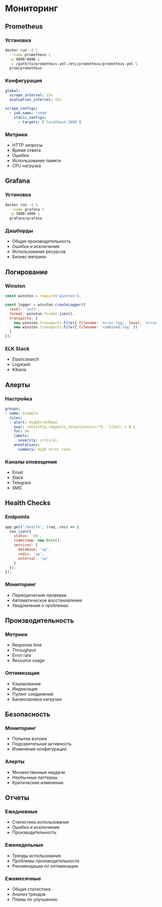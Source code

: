 # Мониторинг

## Prometheus

### Установка
```bash
docker run -d \
  --name prometheus \
  -p 9090:9090 \
  -v /path/to/prometheus.yml:/etc/prometheus/prometheus.yml \
  prom/prometheus
```

### Конфигурация
```yaml
global:
  scrape_interval: 15s
  evaluation_interval: 15s

scrape_configs:
  - job_name: 'node'
    static_configs:
      - targets: ['localhost:3000']
```

### Метрики
- HTTP запросы
- Время ответа
- Ошибки
- Использование памяти
- CPU нагрузка

## Grafana

### Установка
```bash
docker run -d \
  --name grafana \
  -p 3000:3000 \
  grafana/grafana
```

### Дашборды
- Общая производительность
- Ошибки и исключения
- Использование ресурсов
- Бизнес метрики

## Логирование

### Winston
```javascript
const winston = require('winston');

const logger = winston.createLogger({
  level: 'info',
  format: winston.format.json(),
  transports: [
    new winston.transports.File({ filename: 'error.log', level: 'error' }),
    new winston.transports.File({ filename: 'combined.log' })
  ]
});
```

### ELK Stack
- Elasticsearch
- Logstash
- Kibana

## Алерты

### Настройка
```yaml
groups:
- name: example
  rules:
  - alert: HighErrorRate
    expr: rate(http_requests_total{status=~"5.."}[5m]) > 0.1
    for: 5m
    labels:
      severity: critical
    annotations:
      summary: High error rate
```

### Каналы оповещения
- Email
- Slack
- Telegram
- SMS

## Health Checks

### Endpoints
```javascript
app.get('/health', (req, res) => {
  res.json({
    status: 'ok',
    timestamp: new Date(),
    services: {
      database: 'up',
      redis: 'up',
      external: 'up'
    }
  });
});
```

### Мониторинг
- Периодические проверки
- Автоматическое восстановление
- Уведомления о проблемах

## Производительность

### Метрики
- Response time
- Throughput
- Error rate
- Resource usage

### Оптимизация
- Кэширование
- Индексация
- Пулинг соединений
- Балансировка нагрузки

## Безопасность

### Мониторинг
- Попытки взлома
- Подозрительная активность
- Изменения конфигурации

### Алерты
- Множественные неудачи
- Необычные паттерны
- Критические изменения

## Отчеты

### Ежедневные
- Статистика использования
- Ошибки и исключения
- Производительность

### Еженедельные
- Тренды использования
- Проблемы производительности
- Рекомендации по оптимизации

### Ежемесячные
- Общая статистика
- Анализ трендов
- Планы по улучшению 